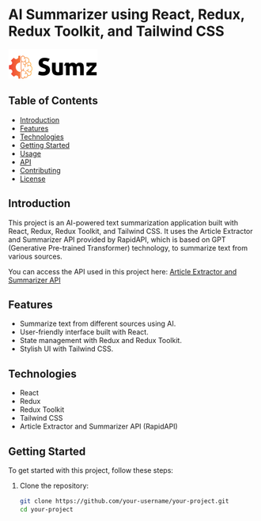 # AI Summarizer using React, Redux, Redux Toolkit, and Tailwind CSS

![Project Logo](AISummarizer/src/assets/logo.svg)

## Table of Contents
- [Introduction](#introduction)
- [Features](#features)
- [Technologies](#technologies)
- [Getting Started](#getting-started)
- [Usage](#usage)
- [API](#api)
- [Contributing](#contributing)
- [License](#license)

## Introduction

This project is an AI-powered text summarization application built with React, Redux, Redux Toolkit, and Tailwind CSS. It uses the Article Extractor and Summarizer API provided by RapidAPI, which is based on GPT (Generative Pre-trained Transformer) technology, to summarize text from various sources.

You can access the API used in this project here: [Article Extractor and Summarizer API](https://rapidapi.com/restyler/api/article-extractor-and-summarizer?utm_source=youtube.com%2FJavaScriptMastery&utm_medium=referral&utm_campaign=DevRel)

## Features

- Summarize text from different sources using AI.
- User-friendly interface built with React.
- State management with Redux and Redux Toolkit.
- Stylish UI with Tailwind CSS.

## Technologies

- React
- Redux
- Redux Toolkit
- Tailwind CSS
- Article Extractor and Summarizer API (RapidAPI)

## Getting Started

To get started with this project, follow these steps:

1. Clone the repository:

   ```bash
   git clone https://github.com/your-username/your-project.git
   cd your-project
